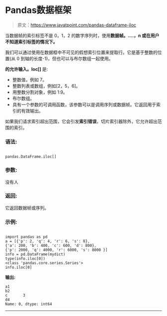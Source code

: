 # Pandas数据框架

> 原文：<https://www.javatpoint.com/pandas-dataframe-iloc>

当数据帧的索引标签不是 0，1，2 的数字序列时，使用**数据帧。....，n 或在用户不知道索引标签的情况下。**

我们可以通过使用在数据框中不可见的假想索引位置来提取行。它是基于整数的位置(从 0 到轴的长度-1)，但也可以与布尔数组一起使用。

**的允许输入。loc[]** 是:

*   整数值，例如 7。
*   整数列表或数组，例如[2，5，6]。
*   用整数分割对象，例如 1:9。
*   布尔数组。
*   具有一个参数的可调用函数，该参数可以是调用序列或数据帧。它返回用于索引的有效输出。

如果我们请求索引超出范围，它会引发**索引错误**，切片索引器除外，它允许超出范围的索引。

### 语法:

```

pandas.DataFrame.iloc[]

```

### 参数:

没有人

### 返回:

它返回数据帧或序列。

### 示例:

```

import pandas as pd
a = [{'p': 2, 'q': 4, 'r': 6, 's': 8},
{'a': 200, 'b': 400, 'c': 600, 'd': 800},
{'p': 2000, 'q': 4000, 'r': 6000, 's': 8000 }]
info = pd.DataFrame(mydict)
type(info.iloc[0])
<class 'pandas.core.series.Series'>
info.iloc[0]

```

**输出:**

```
a1
b2
c       3
d4
Name: 0, dtype: int64

```

* * *